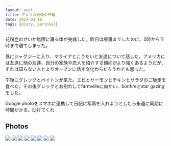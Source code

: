 ```yaml
---
layout: post
title: アメリカ最後の日曜
date: 2024-03-10
tags: [diary, personal]
---
```


花粉症のせいか無限に寝る体が完成した。昨日は昼寝までしたのに、0時から11時まで寝てしまった。

昼にジャグジーに入り、マライアとこうだいと友達について話した。アメリカには友達に他の友達、自分の家族や恋人を紹介する傾向がより強くあるようだが、それは知らない人とよりオープンに話す文化からだろうかとも思った。

午後にグレッグとペイトンが来た。エビとサーモンとチキンとサラダのご馳走を食べた。その後グレッグとお別れしてfarmvilleに向かい、bonfireとstar gazingをした。

Google photoをスマホに連携して日記に写真を入れようとしたら永遠に同期に時間がかる。助けてくれ

## Photos
![](https://lh3.googleusercontent.com/lr/AAJ1LKeYIFUEARfY_TmA7bMK618xkGpSnZFMbzkq83AcYNT1BAJ118frcCiI4Krns3GGiVprQAB1jDPUeEvBF0pbuXK1RDxI3PBR0Yt4L-U0Hky-k0lmJOxD3Kymmxx304XHXAGKVKVnQVHlgOFxuxk1hVNICZt6-GqQnyj7Exw5IpkrMN53mO_IFdGrP0S2RUHxaGdIZSK_3yiaDSQbjuJjr-gyuf0Gq_qMX8PrG49Sh-xX7XUxyE3LzA-Kbr32uF4wsWnANwksDIUhCA2bs1Z0mHEX1WUit6feTa9v9STtxhy3Kwe0ctmeeuc8LVhyax-HQ6uD-L43q9Wz6t4vcZ-VfdDcTasihA-JrEPinWY6O6xEdApmDXzfQs19TjDGtWSoQ2vJQJspxARXzM2h-kitj0r8BmJSNce_5a--0RqqqFv5p1hNEDgzqDRnl7AbB9RtAB7ReQHyJXmyYTlnlqiuAYIbbOOTqH4ZFrcynMVO5l34CSZJBt2YAS0ZvalSDlsSIjmvFVw4dBUKRnWYBA-x1zn7Yx1ud3fFhvcYE_KlF6tQvxOMQqy8RFQSPxkc-BqVNE-Dxq8nJfExLh22CAq8KyZwJnmzOjWhKM_Y_7YQWjWpElSFnP-YdMWuiA5ZpMVojriR2C9ufGc6eZLT7TK0uq8Td4GNHiuZDZ0Lwq3cH4C5naiKfFMLuYu_lsyZ9LhKc1-cbrtJPEslmnSm1NJTYiSBT9hN6InEIekZpP4Iscc-itOCRIwQlXGCZWd0T-4X7n2TYgfHFmfPhd8yfqqkwPfy8sj2lwEkvhZIPyOchirNmmZT62eUGTGE50pE6pE0bQdCSFrqGlL7vEzTffx2EUuwtp0biv8S5pv2iF2G6o5BDcJv68pAHQRMwhwX6iNNNM4oRTw4DCTtiFULvAZMkhK9DxjXcCPLbcF1Dm4hn2-g-6Z8zdgIV4dJ8lgW4_WxVvEzYR131ooUNIBmwQ_Eb7Z9JgcGEA)
![](https://lh3.googleusercontent.com/lr/AAJ1LKfqjwSkK0bkrBuy8--x4I9DGRTCg4dlup-c-x1O20WaJpreqbnZDOUQWlgkvy4IijRwCVLSrYGLedYwQTQeYixf23j2j7D-Rs2lhegM2UhGWF8pmM6BwBTJzl4Jazshz0W9NdCEi2Zs4aW-7NwSth4ltyP3nmhGgr0BeTde9bHqi6a_Hju2FB1Kdau0QX9Wblzda4N5HU8an0zBDXdwwMU04g226gTzyeXVJdwQ_8Ml2ltd7AYE5P3vxw9RQZX30jNFFlaSQS7XhkDIAtRRNI9D89YhDOjFBj8xXDKlENdoeNnqUM5RXcKLhHLHnkLm3fTgo1UNrGHvlmVLWzqg6QOw175RMQHjCiTx_2AixljEsqUw7uvA5gZc48q_2L-j7ZC7IVOCZrzXF2QmjPJb_M43D1JKhgN11SBEb2Og2IQVqK8M0IUXNd3fIAqMWwocxjTXl9EU3NiCrp9z3oAT5UuUlIqZ5kMhywf9IW94wvIB7etmLOhIhPJ7gW5SgVhpJj1x2k-DgONb27hhE4sBrUeztNhSOepy0cMhWakQT_Hh-zfJmEw72bLHjE75lfV53nKwkXzQjU1_WT99c0OFrGdkd3dG_Gz0EU0otSe7ugM2h-tJuqun8YabUq5LIJQ--7XzpMMVJ2w3Mr3wnd7A6cPJxptiYr-XyyKFboF_bw8ncOtybkMPpXhB3Sv0IJOc9gAqYb2mUKfpPZ18q2OWJ02O4PbDwoAABdhpX8wo73pcdrd3KT-w3yqAXmYgwGvtrYJ1wTQXCoB7bOHwKrKjs4PHBojH2_-jGkeONAX7-TWb1nVHaCCInBT9FcBtke8cSFSi3d5faHj_2FrHw3EVCxOgRFpsWIrBOX7ltBA54aHpTw1POFMy0tAsL5cGUI7BjlCBo24B8PiGDlW_3NgfwI9uBuUwOxYCN15u9jwM510sVwDulOchQEZDY56_eqVBKRPl2EF4JNSw--AoBZsZvel0pU2iow)
![](https://lh3.googleusercontent.com/lr/AAJ1LKf2x7sHdBBTdCRjt6BKpvK24o6g9ri1onpn8y-tIkxoF0PhC0eLsTJ1kGRKEaMAU5imdCfho39YQIBMNY_qzXIhoafE9zBYZNKtj9NHHcU1WWN-1bVd6JU2K7XeMvns33iPpkutn5En9_bsmNBWpYuttvIVQ7bm0hIOLsjQD-FkveUkBGPcOv58UkPVZ5MDMVTW_W7j4msza92eDiue4BLmBUvD01y7xQFpfus42zlSoynsSyKB3PJ3OAWqZlUX69ipCQUNPBC1xoDQbIEDZm_hG27-6p0V9UlsCHJ-n_BNiGPrcyanDkD5-5hC0rB8KqUoN6JOoT6AKPvBrxSQw3lGP5PLpnJPK4ugosNgv5toN6IGdX3fL5gDYQg1Q7h8mSwZfGiPj-YrNLqOmHFIlrR4QE06qTzAXvxjss-H73fbnefjc68QGgab3UgQ2HnMr2NDYVhsGPOtHKyxgnUMdvD2IqAYxJKvf8dLGm-cC7EJLUeW4dd-aX6aiO7rRJpEXg5XW_2pyDhD4i0SkVXb99S5jZBlJqtlu7qa52vx2qSkACLIxClgSlFXGj8TIUNvdPJlU4urS7vjx0kHLWhyIFzPAfBiy1pGI9dO1IxQDSTneVSznD64ytJpKAP0ZalJH-CY1NJwP2r80wxAAQ6eisvwfixfQW3QmjqEpB2T_B1z4LcJ7ZPWKto39CA19PyrhlmgoDAB9mYC8saa4YMqvKsO_sEC_PWlMJJL4iBrIsqD9a8lezsxW_Cyv29vkny1v7BprUWyDj3npO286VyEXrx2LSdy5SdqH1d2mGpdO3PaEKmzr62dIMyNuTPlGr1cZKMAyI6TXYN6TuDzuCV9ybDNLgUPTo0hkM3fzMaFZFfVNDEWzDqgMM8a5W0K24i7xVENFfg9AJ70NoMya5A_v76lLAdIrmhEoeT5saG2k3Lj28sfCdZyYCv3i5FTWndIM-KKB883MiFyM6zKyZZh6v7G1m1YiA)
![](https://lh3.googleusercontent.com/lr/AAJ1LKezjnLXuqny1gF450WFgd91zI_GX3e1RbEjHvBMc6WoO4lrpzcm7dDE0EWhfGmAugkayVGwdWWK8r34Y6AYt4gjSRDmYRucd_SWnBqjv240zIE55uIMgRsqf45u-wzsnebc0moijYt_y7LPJ5LH_jrmjLK3W0MYEJdtTb26fdF-SPe25joTs7xrxG_BA0lXlb7TxpAbcaz9oJUK4jXDafAc2GijzwQ1Q9AZDJpS0Bvi7-ZGxwHJrmtsnaOBsDMIQYfALAI9plDU3ffZnV3p-MKZhBvLY4YCoTOh0YSEcPeuQPjmaRe3nH8Ccb2XNLriO_NsCe13dlDrZ8HZnVy9qilBrZEkx3GwbBH9AV-JKII9Eq0x7h84h1JtY0Bsl92qBI-n-hkxQJnqtYpg6Ot4e2-hslegoNVw1aF0sqyIrlZ-ghScMiSRJCuuoT7t2oMEu7uGr0hYFoK8cVX-1tk0m1COcWaOn3lYBwHSXGYRbCePqe4rDx7kL-8UnRRGMOKhiWNk6OFIGb560xipylAOEXKbio6X1nvXGvghqr2NQR9Z_kfeDIXzCp_bSIAeG3jx1MXUK1uYbELHrvHeZW4TgB5eX78suNwoAnY07Wj9regQ9vVCqd4qxQVVIW0zEkdlEYgqcADKM9QFWLXypxGwsaMk_0vUXzlvCnm1qRn8OP63YpCclSVrmqs2AnUciF3HZeozlOqfTrheQgx8QtEkUseVXoxUCoqCZ8Fk2MrDwRf8PUWiNSfSAwYHDVic_FEuKdKhP-QK2OtnEO8ALUJ1VcFeoLdhISAkaSAhQgF2c_5cW5GGAYULX9qbv_Yz4s3AvVHHwQJDurukQkmLU2DXvXiSuaU2G1T6T2nmJI7OXUbF-HcSfhhSHa1LZAjXYYsV5w7MXqB6IzmFIgj_fQj20fspWQymvK2RXTTuBy6iiGz6bMwBisNY_mn3i1-p2GbgoYQbObkkHoBDrp6tSf6fxrr6dgwTpg)
![](https://lh3.googleusercontent.com/lr/AAJ1LKdyEXeXRnPUdKwt8FWyAlhmx0wet6pRUhyjz4PKCDuSfDKPfrm08BMxUwwyPgG3v1uuPRcVB9XJkVDxPSbGzK5WXTIzzhj0-8z0GgF3QlmjWnNK66BF3eNRcdAtRcam_1pA5iASZNfUV_I0cI8pzdZmxqZ9WgMxpU_9e2Xm9yVAfPgvGWfv_awdCF4qZs8A7-BSEPaC9qYeY8B6hW-AF-lJh0_9iGi6ETzqmgj_fKzB_xl6lhlRlJNPioSo9eQ5ghaciYZfzfL87ysjE0INsUvdVQsgWqp0_KptXvOGWOoYuQfN6wvDJYgCQUjRsMjtsdrX2EKKoRfyacXLmatL6RE__L7eiFXOQpd-tidqa2Zj2rYD6xPe7ZmOurT7PVnrgcJJNPEMIkXc4P5oDyrE5jmbUsdXRE_aLwktJ2-MdkkqkAnWcESKicrf4GJpIVAGUoTSP28dAAGJNbNQaK--xWlfWPljYiGNKHgTlHIo2ShMMkNrRJWvWO6A7qSHCxs0vJ-bPP35-F_GMd69WKf5nLtFo6zSAkhf3yfIRC5GeJly4KpoIscUX5fn3ebURQVNCGLkRL9rrlJ8_UPtJ0XksEEIxlQT5KpgQUMd_I8bGnHyBHBHcmfNYPznONGFRZKhDsbbvrU2g7RtUUpBBtpj0TZ6TxXcdBZfYz1UinXR7CYaJtx5GeuAUXM0YK3YQnSPmgQA40AT9HDEfYuebAMhq75w1RBKbbEudWsCOzKW5OKQ4WjkdnvAx0xMT9mW8_9IofY6ALKI5brNtZG1khJouz4_vUwewlyMSSJfdCW1tjZ8siI8Qj3iFrit4DC9CvMzjWwZI7XOmn7JpYZzmDLgQVlcmdd_1vAgfl7dzNld0rfnx6-X1nO1IGKU7iySS4f6FluzfO8pVndDoDsVrCQ4vAdJasH_voXsP1dWEl42nSoLbjx0H7qc5xLODAp-hu8XcuDTzdMP90jgkboiYLNvsaWSoF_JaA)
![](https://lh3.googleusercontent.com/lr/AAJ1LKce9Ij7ETQ1LIGlMCpOLGFyYPizAzTrSoqgJj6AXuNHzWDHgMxl6AqR3cCWc_ZXziSnCbfPpBe_1JrEqkx4RKKsQAYMHVBi7w3bbh-aJTCgH4B1jNFWWBzCSILpIx06gatBcPjCfB10-9qifXXnqLjiTbYqg2xpSLLEc6JxWL6Baouf6fZtHTtgBSvyW0_FpyS8xsa_SLbPDbdxuONLzkY9tJs378HyQNX0um1E_O0VqjNYtGse3ecCPBa19QSs6aIj0mH4PwjTbwxhJrZXyMAoyXUpHrSL8La-Yi8NeV5U3VkHhQzETz4EYIhMPGJuMQ4V2PS3cpSixTa2f35x8sTCdoxZmYEYlRznNtDIvSpkAC8bZmE626C7rx0LLs4BBeNwY_AUeOfWtVJWHpvMsARFxx9_baI00F0TEuXfB3RHTS4IJ5x2lbHRdey1vEisbbb1XEHBnEDpbws84r2DKN7Hme8kZMghCdV8wFQKJ5Yg40gjO3NHtEF9oeSabAL4XQ-xGwzdwIeKR_cKmqMHsVYOlyO7gYPwQvb7CIJbP8dUuWyqC39bMNRIK0zkKPeonSWcmLbbb6P7IIAarcgVxTO6a5aTWH1gbkJqhSnNpDsNLEK3VfoBtF4EquJXG27BRIGk9qH5sd7jKgBzFEJo5c-4RjqY2K4wfYbfHrtWwwa5agTuWAZwF33jfnSdiBowqG76E_zAUsUW1FcXwKFDdD8784zYUto5OTQKOPOdviv5Wjb8EMbcNalK0drZHIbTORwdpiuE86BvIoZ-jgCrwnfpe07E2Bv82BMy2AUoFBfZlZ05gDoS0DpA103fbEu3h9QtEYyKEQe1rUrv0rgVIAdhrhVC12pNkm1BO-VCEtqeo067EdA20LdZq5bKw1VOBIx1B9AtY9RHeWOaPL6REDut-jDH1fpMwIGrtuvpQh2CX_CMX5noSesspy9cc4KpIrADpFdwFx14WiaVlFych1zWk32IAQ)
![](https://lh3.googleusercontent.com/lr/AAJ1LKcS6dmI3RCxlMeEQ_VNozRT4NaOnT6mumVyizZjhtUx-GYUUQxWmsevgdNZIMPxPzL5Hch4cOLGBTH3bRuWj0l_gzh1UZ7RfgFMAVN0b_hpANGl3rkrUTdUUQ--JbaCkEbOuqqqqQRrxxPqdQnqvyR29PnutE2jK8UIKFqtW6yGC26TfyiAS36mmyNxAQplN65_jcYCNTTpjdyCJzoMCm5eKJ59-vid8sq8852w1t4gMKhKjGQwuWNGKa_Oydhppg2lhDKrbqJ0FZwfYMWQnreLiOr8Zfw8Z7vI7gZQJk7IsXqcdKakDB1oNFbIXAgMiGpy-px3NPxx3RjAPhwkH1T4PThUvMvzYJSDpLS6710EzIp2GQCz0ScNnFeNgtyJYLHZXLdKwPeM-tf7ax6JeAmsVoikJ80I6tagv8PA1n4WcPY0_zcrQ1wxv7iOJZrV0CZ72vPhhK5aHd8bMnb88weXlZciqqEGbO2gt5StyL2YIpGgoPD41cw2Lw94Ju4_7aHBNtfpYXW_Ms493x6GLDPPIbWf0PpgVZ-VnKEHy-sHfRXqMVmWEdmYN8CTbG_V_ljfXFuDQqSLrg65KryUVM4FLqcNQVe6Hr1FqGTJuekPu4PNBRbl05PnefBuXdhpMfbXMoqBPqZ02sN7ZCC0hmuS2CFSJZ-hxm8NzPEWOyDz1Y_R1PA8r-Jh6YfUr42ktDQ4XFfNFpR2GM48uTtfV5vz5XRPUXJgsO4rokNGcinT23MGqpKugzq2EhdH6rYSQgu3_OYl2Y6WRa-T51xt5Vspbi1MPgkPqlOpy3eJiwM0Vf1b1OO_88aOEi9ovowl8guHbR9DNridfpOtVejM5vwcXy4KrVHBKKX4fzU6YeZ9iV-fJTmPGTkzIH_SIUfYTMxr4hDJgkUnjF7caYBqxGRxWpMrqpidH-KaMc-WzlcOZFomX-BWx4dVU7qwITmXM6Id_Qej6iYLWhHXQRAxSutA_RaFdw)
![](https://lh3.googleusercontent.com/lr/AAJ1LKfWpltTBJKjVbIk_dAPf0UkKoA8h4oVVRU-GjHdrbUDEEXJfaRWXdDTXC0hLZxgbb9qmfwOdGMcAhf16MjMeBDEwRZZUyyQ-kl8hBTq0uoGoZna_1GiJPhqKM_f4ohImKZEfsvVBqr0zjEDXNDA4oT8YXfwgxzgOvf1l4V9jdfvplhyxdoBuwF2JjAUvSgj8BXuysL6KWYWHu3UEbLZMcxDjKSGuZrsTka_O_c2QuYFwzkaCHrNQ6zcXeEQz1582cORwyL0hrvyRQSrXDaI-N8Qsr2JYF1j1c3Tcmq3nKtFkH8zzB0EK7_6UAyRVSKgCaGVLxVJvPbfs32U4wK8SY2KvEfIceQRkcJYGQS8Kd2e_C53mHYS5FZyWazLy4DZGEK9jFMQVzetOeDIuSDaf2bneac3ZlWsHUzHKCMr0fe-CE447uYGG-imfNvs9I3lU1TzcbPQjBkA2duiucu6BtcwjLkQT1Jynk9I56Jpb2gBZwD2nkzK9Z2tdIp0h0DGk7l0Val0oymuMhhe2KF2vsFswmR5X1eKEFiCn2fEnCttMYzeZr4-k5gk3xtxHp_y7_8gP92wuzpErOa93k4ukOxuxK9o7VwpgZv9wgMsLZHP5PBimiW_3W28-Iecbgf0InCfAa922c_3QEfsheh3ujywNIZiekpxDmcO4BY-a8rB1pRihX5HF6zm_fNIJSrQdjuMHlUhMiOLSSRZ-T_vj8SaDxxsZNXYD-AU46gAYXJOqQX_zz4jYhQz0yZTolAqLrw60HdOsU4iqSkX8EreCIzU_WHtjm-ANpzhE2W1JiUkdX-IeHFpVh2Vjo1KgkWq4oZWtKDvViRzLg1gBZSoHz5J4tZ8cShXOGbrP8zd2dB31PMTnyiPI1leaNxgDmTrfc5arEW3pZRzPdSeVlNK2E-hYBF8EUFLbXIVFuqsUdfwIVNT7TNeLzCxLPZPICseA-c32tF5XVxBeh1qtcOqfOTBFhAGhg)
